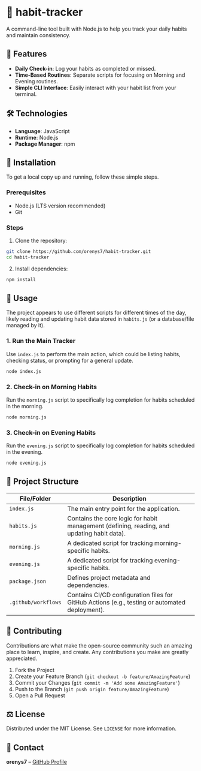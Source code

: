 # 🧘 habit-tracker

A command-line tool built with Node.js to help you track your daily habits and maintain consistency.

## 🌟 Features

* **Daily Check-in**: Log your habits as completed or missed.
* **Time-Based Routines**: Separate scripts for focusing on Morning and Evening routines.
* **Simple CLI Interface**: Easily interact with your habit list from your terminal.

## 🛠️ Technologies

* **Language**: JavaScript
* **Runtime**: Node.js
* **Package Manager**: npm

## 🚀 Installation

To get a local copy up and running, follow these simple steps.

### Prerequisites

* Node.js (LTS version recommended)
* Git

### Steps

1. Clone the repository:

```bash
git clone https://github.com/orenys7/habit-tracker.git
cd habit-tracker
```

2. Install dependencies:

```bash
npm install
```

## 📖 Usage

The project appears to use different scripts for different times of the day, likely reading and updating habit data stored in `habits.js` (or a database/file managed by it).

### 1. Run the Main Tracker

Use `index.js` to perform the main action, which could be listing habits, checking status, or prompting for a general update.

```bash
node index.js
```

### 2. Check-in on Morning Habits

Run the `morning.js` script to specifically log completion for habits scheduled in the morning.

```bash
node morning.js
```

### 3. Check-in on Evening Habits

Run the `evening.js` script to specifically log completion for habits scheduled in the evening.

```bash
node evening.js
```

## 📂 Project Structure

| File/Folder | Description |
|-------------|-------------|
| `index.js` | The main entry point for the application. |
| `habits.js` | Contains the core logic for habit management (defining, reading, and updating habit data). |
| `morning.js` | A dedicated script for tracking morning-specific habits. |
| `evening.js` | A dedicated script for tracking evening-specific habits. |
| `package.json` | Defines project metadata and dependencies. |
| `.github/workflows` | Contains CI/CD configuration files for GitHub Actions (e.g., testing or automated deployment). |

## 🤝 Contributing

Contributions are what make the open-source community such an amazing place to learn, inspire, and create. Any contributions you make are greatly appreciated.

1. Fork the Project
2. Create your Feature Branch (`git checkout -b feature/AmazingFeature`)
3. Commit your Changes (`git commit -m 'Add some AmazingFeature'`)
4. Push to the Branch (`git push origin feature/AmazingFeature`)
5. Open a Pull Request

## ⚖️ License

Distributed under the MIT License. See `LICENSE` for more information.

## 👤 Contact

**orenys7** – [GitHub Profile](https://github.com/orenys7)
